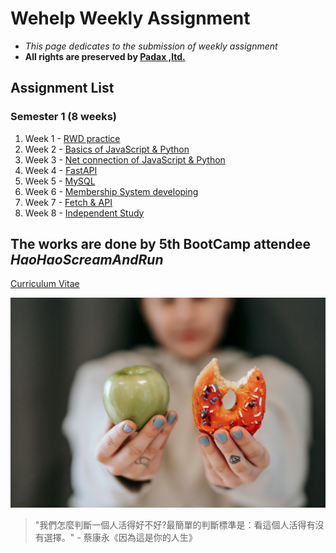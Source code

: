# Wehelp Weekly Assignment

* *This page dedicates to the submission of weekly assignment*
* **All rights are preserved by [Padax ,ltd.](https://wehelp.tw/)**

## Assignment List
### Semester 1 (8 weeks)
1. Week 1 - [RWD practice](https://haohaoscreamandrun.github.io/WehelpAssignment/01RWD/RWD)
2. Week 2 - [Basics of JavaScript & Python]()
3. Week 3 - [Net connection of JavaScript & Python]()
4. Week 4 - [FastAPI]()
5. Week 5 - [MySQL]()
6. Week 6 - [Membership System developing]()
7. Week 7 - [Fetch & API]()
8. Week 8 - [Independent Study]()


## The works are done by 5th BootCamp attendee *HaoHaoScreamAndRun*
[Curriculum Vitae](https://haohaoscreamandrun.github.io/CV) 

![Choice](./choice.jpg)
> "我們怎麼判斷一個人活得好不好?最簡單的判斷標準是：看這個人活得有沒有選擇。" - 蔡康永《因為這是你的人生》